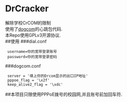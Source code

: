 # DrCracker
 解除学校CrCOM的限制  
 使用了[dogcom](https://github.com/mchome/dogcom)的心跳包代码.  
 本Repo使用GPLv3开源协议.  
##使用
 ###dial.conf
 ```
  username=你的宽带登录账号  
  password=你的宽带登录密码  
 ```
 ###dogcom.conf
 ```
  server = '填上你的Drcom显示的出口IP地址'
  pppoe_flag = '\x2f'
  keep_alive2_flag = '\xdc'
 ```
##本项目只限使用PPPoE拨号的校园网,并且账号前加回车符.
